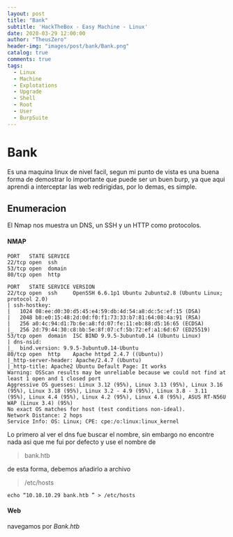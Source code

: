 ```yaml
---
layout: post
title: "Bank"
subtitle: 'HackTheBox - Easy Machine - Linux'
date: 2020-03-29 12:00:00
author: "TheusZero"
header-img: "images/post/bank/Bank.png"
catalog: true
comments: true
tags:
  - Linux
  - Machine
  - Explotations
  - Upgrade
  - Shell
  - Root
  - User
  - BurpSuite
---
```


# Bank

Es una maquina linux de nivel facil, segun mi punto de vista es una buena forma
de demostrar lo importante que puede ser un buen burp, ya que aqui aprendi a interceptar las 
web redirigidas, por lo demas, es simple.

## Enumeracion

El Nmap nos muestra un DNS, un SSH y un HTTP como protocolos.

#### NMAP
```vim
PORT   STATE SERVICE
22/tcp open  ssh
53/tcp open  domain
80/tcp open  http

PORT   STATE SERVICE VERSION
22/tcp open  ssh     OpenSSH 6.6.1p1 Ubuntu 2ubuntu2.8 (Ubuntu Linux; protocol 2.0)
| ssh-hostkey: 
|   1024 08:ee:d0:30:d5:45:e4:59:db:4d:54:a8:dc:5c:ef:15 (DSA)
|   2048 b8:e0:15:48:2d:0d:f0:f1:73:33:b7:81:64:08:4a:91 (RSA)
|   256 a0:4c:94:d1:7b:6e:a8:fd:07:fe:11:eb:88:d5:16:65 (ECDSA)
|_  256 2d:79:44:30:c8:bb:5e:8f:07:cf:5b:72:ef:a1:6d:67 (ED25519)
53/tcp open  domain  ISC BIND 9.9.5-3ubuntu0.14 (Ubuntu Linux)
| dns-nsid: 
|_  bind.version: 9.9.5-3ubuntu0.14-Ubuntu
80/tcp open  http    Apache httpd 2.4.7 ((Ubuntu))
|_http-server-header: Apache/2.4.7 (Ubuntu)
|_http-title: Apache2 Ubuntu Default Page: It works
Warning: OSScan results may be unreliable because we could not find at least 1 open and 1 closed port
Aggressive OS guesses: Linux 3.12 (95%), Linux 3.13 (95%), Linux 3.16 (95%), Linux 3.18 (95%), Linux 3.2 - 4.9 (95%), Linux 3.8 - 3.11 (95%), Linux 4.4 (95%), Linux 4.2 (95%), Linux 4.8 (95%), ASUS RT-N56U WAP (Linux 3.4) (95%)
No exact OS matches for host (test conditions non-ideal).
Network Distance: 2 hops
Service Info: OS: Linux; CPE: cpe:/o:linux:linux_kernel
```

Lo primero al ver el dns fue buscar el nombre, sin embargo no encontre nada asi que me fui por defecto y use el nombre de 

> bank.htb
 
de esta forma, debemos añadirlo a archivo 

> /etc/hosts

```vim
echo “10.10.10.29 bank.htb ” > /etc/hosts
```

#### Web

navegamos por *Bank.htb*